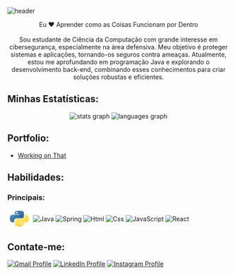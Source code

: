 <!-- Cabeçalho -->
![header](https://github.com/user-attachments/assets/9d486c95-c89c-483d-becd-e435a7223099)

<!-- Apresentação -->
<p align="center">Eu ❤️ Aprender como as Coisas Funcionam por Dentro<br><br>Sou estudante de Ciência da Computação com grande interesse em cibersegurança, especialmente na área defensiva. Meu objetivo é proteger sistemas e aplicações, tornando-os seguros contra ameaças. Atualmente, estou me aprofundando em programação Java e explorando o desenvolvimento back-end, combinando esses conhecimentos para criar soluções robustas e eficientes.</p>

<!-- Minhas Estatísticas -->
## Minhas Estatísticas:
<div align="center">
  <img width="54%" src="https://github-readme-stats.vercel.app/api?username=GabrielCMascarenhas&hide_title=false&hide_rank=false&show_icons=true&include_all_commits=false&count_private=true&disable_animations=false&theme=calm&locale=en&hide_border=false&order=1" height="230" alt="stats graph"/>
  <img width="44%" src="https://github-readme-stats.vercel.app/api/top-langs?username=GabrielCMascarenhas&locale=en&hide_title=false&layout=compact&card_width=320&langs_count=6&theme=calm&hide_border=false&order=2" height="230" alt="languages graph"/>
</div>

<!-- Portfolio -->
## Portfolio:
- <a href="">Working on That</a>

<!-- Habilidades: Linguagens de Programação e Outros -->
## Habilidades:
<h3>Principais:</h3>
<div style="flex-basis: 38%;">
  <img align="center" alt="Python" height="44" width="54" src="https://raw.githubusercontent.com/devicons/devicon/master/icons/python/python-original.svg"/>
  <img align="center" alt="Java" height="44" width="54" src="https://cdn.jsdelivr.net/gh/devicons/devicon@latest/icons/java/java-original.svg"/>
  <img align="center" alt="Spring" height="44" width="54" src="https://cdn.jsdelivr.net/gh/devicons/devicon@latest/icons/spring/spring-original.svg"/>
  <img align="center" alt="Html" height="44" width="54" src="https://cdn.jsdelivr.net/gh/devicons/devicon@latest/icons/html5/html5-original.svg"/>
  <img align="center" alt="Css" height="44" width="54" src="https://cdn.jsdelivr.net/gh/devicons/devicon@latest/icons/css3/css3-original.svg"/>
  <img align="center" alt="JavaScript" height="44" width="54" src="https://cdn.jsdelivr.net/gh/devicons/devicon@latest/icons/javascript/javascript-original.svg"/>
  <img align="center" alt="React" height="44" width="54" src="https://cdn.jsdelivr.net/gh/devicons/devicon@latest/icons/react/react-original.svg"/>
</div>

<!-- Contatos -->
## Contate-me:
<div align="left"> 
  <a href="mailto:contatogabrielcmascarenhas@gmail.com"><img src="https://img.shields.io/badge/Gmail-456e56?style=for-the-badge&logo=Gmail&logoColor=ebcfb2&labelColor=222f36&color=e07a5f"alt="Gmail Profile"></a>
  <a href="https://www.linkedin.com/in/perfil-gabriel"><img src="https://img.shields.io/badge/Linkedin-456e56?style=for-the-badge&logo=LinkedIn&logoColor=ebcfb2&labelColor=222f36&color=e07a5f" alt="LinkedIn Profile"></a>
  <a href="https://instagram.com/gmascarenhas8"><img src="https://img.shields.io/badge/Instagram-456e56?style=for-the-badge&logo=Instagram&logoColor=ebcfb2&labelColor=222f36&color=e07a5f" alt="Instagram Profile"></a> 
</div>
